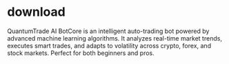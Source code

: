 # download
 QuantumTrade AI BotCore is an intelligent auto-trading bot powered by advanced machine learning algorithms. It analyzes real-time market trends, executes smart trades, and adapts to volatility across crypto, forex, and stock markets. Perfect for both beginners and pros.
